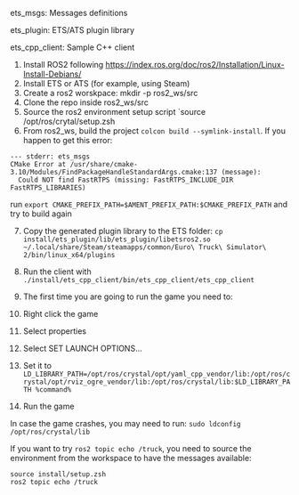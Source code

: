 ets_msgs: Messages definitions

ets_plugin: ETS/ATS plugin library

ets_cpp_client: Sample C++ client


1. Install ROS2 following https://index.ros.org/doc/ros2/Installation/Linux-Install-Debians/
2. Install ETS or ATS (for example, using Steam)
3. Create a ros2 worskpace: mkdir -p ros2_ws/src
4. Clone the repo inside ros2_ws/src
5. Source the ros2 environment setup script `source /opt/ros/crytal/setup.zsh
6. From ros2_ws, build the project `colcon build --symlink-install`.
  If you happen to get this error:
```
--- stderr: ets_msgs                         
CMake Error at /usr/share/cmake-3.10/Modules/FindPackageHandleStandardArgs.cmake:137 (message):
  Could NOT find FastRTPS (missing: FastRTPS_INCLUDE_DIR FastRTPS_LIBRARIES)
```
run `export CMAKE_PREFIX_PATH=$AMENT_PREFIX_PATH:$CMAKE_PREFIX_PATH`
and try to build again

7. Copy the generated plugin library to the ETS folder: `cp install/ets_plugin/lib/ets_plugin/libetsros2.so ~/.local/share/Steam/steamapps/common/Euro\ Truck\ Simulator\ 2/bin/linux_x64/plugins`

8. Run the client with `./install/ets_cpp_client/bin/ets_cpp_client/ets_cpp_client`

9. The first time you are going to run the game you need to:
  1. Right click the game
  2. Select properties
  3. Select SET LAUNCH OPTIONS...
  4. Set it to `LD_LIBRARY_PATH=/opt/ros/crystal/opt/yaml_cpp_vendor/lib:/opt/ros/crystal/opt/rviz_ogre_vendor/lib:/opt/ros/crystal/lib:$LD_LIBRARY_PATH %command%`

10. Run the game

In case the game crashes, you may need to run:
`sudo ldconfig /opt/ros/crystal/lib`


If you want to try `ros2 topic echo /truck`, you need to source the environment from the workspace to have the messages available:
```
source install/setup.zsh
ros2 topic echo /truck
```